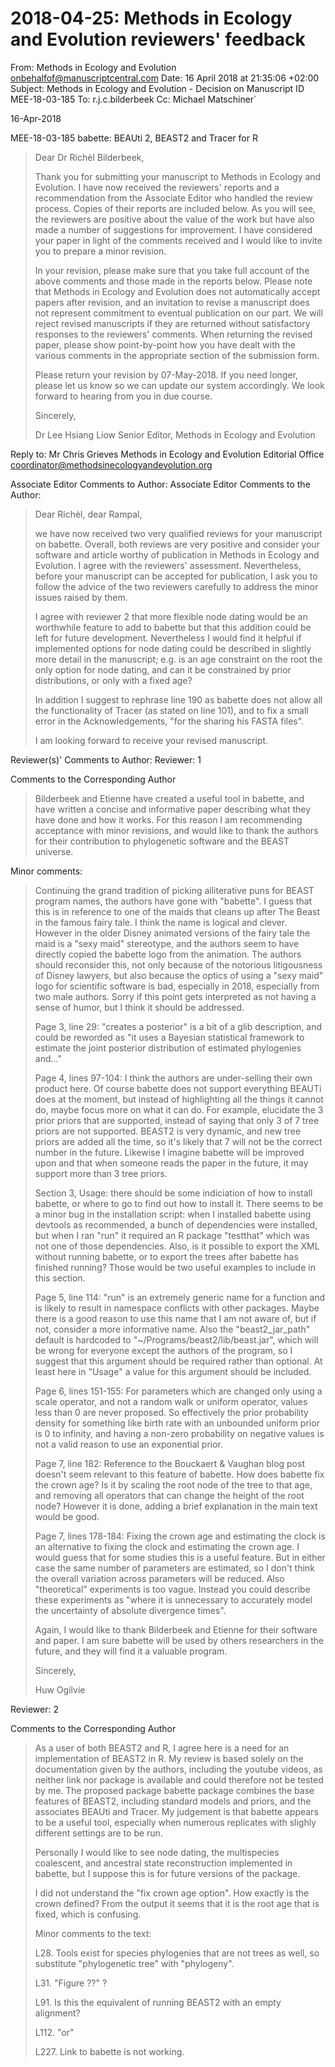 # 2018-04-25: Methods in Ecology and Evolution reviewers' feedback

From: Methods in Ecology and Evolution <onbehalfof@manuscriptcentral.com>
Date: 16 April 2018 at 21:35:06 +02:00
Subject: Methods in Ecology and Evolution - Decision on Manuscript ID MEE-18-03-185
To: r.j.c.bilderbeek
Cc: Michael Matschiner`

16-Apr-2018

MEE-18-03-185 babette: BEAUti 2, BEAST2 and Tracer for R

> Dear Dr Richèl Bilderbeek,
> 
> Thank you for submitting your manuscript to Methods in Ecology and Evolution. I have now received the reviewers' reports and a recommendation from the Associate Editor who handled the review process. Copies of their reports are included below. As you will see, the reviewers are positive about the value of the work but have also made a number of suggestions for improvement. I have considered your paper in light of the comments received and I would like to invite you to prepare a minor revision.
> 
> In your revision, please make sure that you take full account of the above comments and those made in the reports below. Please note that Methods in Ecology and Evolution does not automatically accept papers after revision, and an invitation to revise a manuscript does not represent commitment to eventual publication on our part. We will reject revised manuscripts if they are returned without satisfactory responses to the reviewers' comments. When returning the revised paper, please show point-by-point how you have dealt with the various comments in the appropriate section of the submission form.
> 
> Please return your revision by 07-May-2018. If you need longer, please let us know so we can update our system accordingly.
> We look forward to hearing from you in due course.
> 
> Sincerely,
> 
> Dr Lee Hsiang Liow
> Senior Editor, Methods in Ecology and Evolution

Reply to:
Mr Chris Grieves
Methods in Ecology and Evolution Editorial Office
coordinator@methodsinecologyandevolution.org


Associate Editor Comments to Author:
Associate Editor
Comments to the Author:

> Dear Richèl, dear Rampal,
> 
> we have now received two very qualified reviews for your manuscript on babette. Overall, both reviews are very positive and consider your software and article worthy of publication in Methods in Ecology and Evolution. I agree with the reviewers' assessment. Nevertheless, before your manuscript can be accepted for publication, I ask you to follow the advice of the two reviewers carefully to address the minor issues raised by them.
> 
> I agree with reviewer 2 that more flexible node dating would be an worthwhile feature to add to babette but that this addition could be left for future development. Nevertheless I would find it helpful if implemented options for node dating could be described in slightly more detail in the manuscript; e.g. is an age constraint on the root the only option for node dating, and can it be constrained by prior distributions, or only with a fixed age?
> 
> In addition I suggest to rephrase line 190 as babette does not allow all the functionality of Tracer (as stated on line 101), and to fix a small error in the Acknowledgements, "for the sharing his FASTA files".
> 
> I am looking forward to receive your revised manuscript.

Reviewer(s)' Comments to Author:
Reviewer: 1

Comments to the Corresponding Author

> Bilderbeek and Etienne have created a useful tool in babette, and have written a concise and informative paper describing what they have done and how it works. For this reason I am recommending acceptance with minor revisions, and would like to thank the authors for their contribution to phylogenetic software and the BEAST universe.

Minor comments:

> Continuing the grand tradition of picking alliterative puns for BEAST program names, the authors have gone with "babette". I guess that this is in reference to one of the maids that cleans up after The Beast in the famous fairy tale. I think the name is logical and clever. However in the older Disney animated versions of the fairy tale the maid is a "sexy maid" stereotype, and the authors seem to have directly copied the babette logo from the animation. The authors should reconsider this, not only because of the notorious litigousness of Disney lawyers, but also because the optics of using a "sexy maid" logo for scientific software is bad, especially in 2018, especially from two male authors. Sorry if this point gets interpreted as not having a sense of humor, but I think it should be addressed.
> 
> Page 3, line 29: "creates a posterior" is a bit of a glib description, and could be reworded as "it uses a Bayesian statistical framework to estimate the joint posterior distribution of estimated phylogenies and..."
> 
> Page 4, lines 97-104: I think the authors are under-selling their own product here. Of course babette does not support everything BEAUTi does at the moment, but instead of highlighting all the things it cannot do, maybe focus more on what it can do. For example, elucidate the 3 prior priors that are supported, instead of saying that only 3 of 7 tree priors are not supported. BEAST2 is very dynamic, and new tree priors are added all the time, so it's likely that 7 will not be the correct number in the future. Likewise I imagine babette will be improved upon and that when someone reads the paper in the future, it may support more than 3 tree priors.
> 
> Section 3, Usage: there should be some indiciation of how to install babette, or where to go to find out how to install it. There seems to be a minor bug in the installation script: when I installed babette using devtools as recommended, a bunch of dependencies were installed, but when I ran "run" it required an R package "testthat" which was not one of those dependencies. Also, is it possible to export the XML without running babette, or to export the trees after babette has finished running? Those would be two useful examples to include in this section.
> 
> Page 5, line 114: "run" is an extremely generic name for a function and is likely to result in namespace conflicts with other packages. Maybe there is a good reason to use this name that I am not aware of, but if not, consider a more informative name. Also the "beast2_jar_path" default is hardcoded to "~/Programs/beast2/lib/beast.jar", which will be wrong for everyone except the authors of the program, so I suggest that this argument should be required rather than optional. At least here in "Usage" a value for this argument should be included.
> 
> Page 6, lines 151-155: For parameters which are changed only using a scale operator, and not a random walk or uniform operator, values less than 0 are never proposed. So effectively the prior probability density for something like birth rate with an unbounded uniform prior is 0 to infinity, and having a non-zero probability on negative values is not a valid reason to use an exponential prior.
> 
> Page 7, line 182: Reference to the Bouckaert & Vaughan blog post doesn't seem relevant to this feature of babette. How does babette fix the crown age? Is it by scaling the root node of the tree to that age, and removing all operators that can change the height of the root node? However it is done, adding a brief explanation in the main text would be good.
> 
> Page 7, lines 178-184: Fixing the crown age and estimating the clock is an alternative to fixing the clock and estimating the crown age. I would guess that for some studies this is a useful feature. But in either case the same number of parameters are estimated, so I don't think the overall variation across parameters will be reduced. Also "theoretical" experiments is too vague. Instead you could describe these experiments as "where it is unnecessary to accurately model the uncertainty of absolute divergence times".
> 
> Again, I would like to thank Bilderbeek and Etienne for their software and paper. I am sure babette will be used by others researchers in the future, and they will find it a valuable program.
> 
> Sincerely,
> 
> Huw Ogilvie

Reviewer: 2

Comments to the Corresponding Author

> As a user of both BEAST2 and R, I agree here is a need for an implementation of BEAST2 in R. My review is based solely on the documentation given by the authors, including the youtube videos, as neither link nor package is available and could therefore not be tested by me. The proposed package babette package combines the base features of BEAST2, including standard models and priors, and the associates BEAUti and Tracer. My judgement is that babette appears to be a useful tool, especially when numerous replicates with slighly different settings are to be run.
> 
> Personally I would like to see node dating, the multispecies coalescent, and ancestral state reconstruction implemented in babette, but I suppose this is for future versions of the package.
> 
> I did not understand the "fix crown age option". How exactly is the crown defined? From the output it seems that it is the root age that is fixed, which is confusing.
> 
> 
> Minor comments to the text:
> 
> L28. Tools exist for species phylogenies that are not trees as well, so substitute "phylogenetic tree" with "phylogeny".
> 
> L31. "Figure ??" ?
> 
> L91. Is this the equivalent of running BEAST2 with an empty alignment?
> 
> L112. "or"
> 
> L227. Link to babette is not working.

